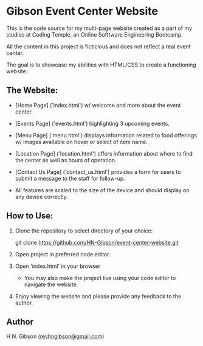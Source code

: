 # Gibson Event Center Website

This is the code source for my multi-page website created as a part of my studies at Coding Temple, an Online Softtware Engineering Bootcamp. 

All the content in this project is ficticious and does not reflect a real event center.

The goal is to showcase my abilities with HTML/CSS to create a functioning website.

## The Website:

- [Home Page] ('index.html') w/ welcome and more about the event center.
- [Events Page] ('events.html') highlighting 3 upcoming events.
- [Menu Page] ('menu.html') displays information related to food offerings w/ images available on hover or select of item name.
- [Location Page] ('location.html') offers information about where to find the center as well as hours of operation.
- [Contact Us Page] ('contact_us.html') provides a form for users to submit a message to the staff for follow-up.

- All features are scaled to the size of the device and should display on any device correctly.

## How to Use:

1. Clone the repository to select directory of your choice:

    git clone https://github.com/HN-Gibson/event-center-website.git

2. Open project in preferred code editor.

3. Open 'index.html' in your browser 

    - You may also make the project live using your code editor to navigate the website.

4. Enjoy viewing the website and please provide any feedback to the author.

## Author

H.N. Gibson (revhngibson@gmail.com)

